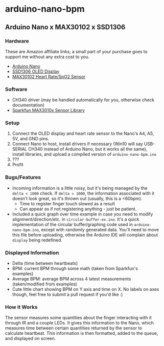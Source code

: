 # arduino-nano-bpm

## Arduino Nano x MAX30102 x SSD1306

### Hardware

These are Amazon affiliate links; a small part of your purchase goes to support me without any extra cost to you.

* [Arduino Nano](https://amzn.to/2FxQPF4)
* [SSD1306 OLED Display](https://amzn.to/2S3pb42)
* [MAX30102 Heart Rate/SpO2 Sensor](https://amzn.to/2KjaOGf)

### Software

* CH340 driver (may be handled automatically for you, otherwise check documentation)
* [Sparkfun MAX3010x Sensor Library](https://github.com/sparkfun/SparkFun_MAX3010x_Sensor_Library)

### Setup

1. Connect the OLED display and heart rate sensor to the Nano's A4, A5, 5V, and GND pins.
2. Connect Nano to host, install drivers if necessary (Win10 will say USB-SERIAL CH340 instead of Arduino Nano, but it works all the same), install libraries, and upload a compiled version of `arduino-nano-bpm.ino`
3. ???
4. Profit

### Bugs/Features

* Incoming information is a little noisy, but it's being managed by the `delta < 1000` check. If `delta > 1000`, the information associated with it doesn't look great, so it's thrown out (usually, this is a <60bpm).
    * Time to register finger touch slowed as a result
    * Can appear as if not registering anything - just be patient.
* Included a quick graph over time example in case you need to modify alignment/direction/etc. in `circular-buffer-ex.ino`. It's a quick implementation of the circular buffer/graphing code used in `arduino-nano-bpm.ino`, except with randomly generated data. You'll need to move this file before uploading, otherwise the Arduino IDE will complain about `display` being redefined.

### Displayed Information

* Delta (time between heartbeats)
* BPM: current BPM through some math (taken from Sparkfun's examples)
* Average BPM: average BPM across 4 latest measurements (taken/modified from examples)
* Cute little chart showing BPM on Y axis and time on X. No labels on axes though, feel free to submit a pull request if you'd like :)

### How it Works

The sensor measures some quantities about the finger interacting with it through IR and a couple LEDs. It gives this information to the Nano, which measures time between certain quantities returned by the sensor to calculate heartbeat. This information is then formatted, added to the queue, and displayed on screen.
